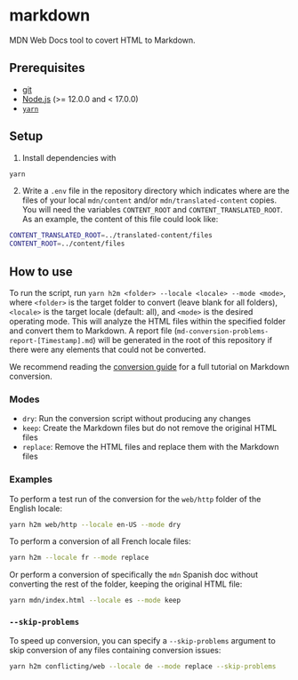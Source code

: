 # markdown

MDN Web Docs tool to covert HTML to Markdown.

## Prerequisites

- [git](https://git-scm.com/)
- [Node.js](https://nodejs.org) (>= 12.0.0 and < 17.0.0)
- [`yarn`](https://classic.yarnpkg.com/en/docs/install)

## Setup

1. Install dependencies with

```sh
yarn
```

2. Write a `.env` file in the repository directory which indicates where are the files of your local `mdn/content` and/or `mdn/translated-content` copies. You will need the variables `CONTENT_ROOT` and `CONTENT_TRANSLATED_ROOT`. As an example, the content of this file could look like:

```sh
CONTENT_TRANSLATED_ROOT=../translated-content/files
CONTENT_ROOT=../content/files
```

## How to use

To run the script, run `yarn h2m <folder> --locale <locale> --mode <mode>`, where `<folder>` is the target folder to convert (leave blank for all folders), `<locale>` is the target locale (default: all), and `<mode>` is the desired operating mode. This will analyze the HTML files within the specified folder and convert them to Markdown. A report file (`md-conversion-problems-report-[Timestamp].md`) will be generated in the root of this repository if there were any elements that could not be converted.

We recommend reading the [conversion guide](./conversion-guide.md) for a full tutorial on Markdown conversion.

### Modes

- `dry`: Run the conversion script without producing any changes
- `keep`: Create the Markdown files but do not remove the original HTML files
- `replace`: Remove the HTML files and replace them with the Markdown files

### Examples

To perform a test run of the conversion for the `web/http` folder of the English locale:

```sh
yarn h2m web/http --locale en-US --mode dry
```

To perform a conversion of all French locale files:

```sh
yarn h2m --locale fr --mode replace
```

Or perform a conversion of specifically the `mdn` Spanish doc without converting the rest of the folder, keeping the original HTML file:

```sh
yarn mdn/index.html --locale es --mode keep
```

### `--skip-problems`

To speed up conversion, you can specify a `--skip-problems` argument to skip conversion of any files containing conversion issues:

```sh
yarn h2m conflicting/web --locale de --mode replace --skip-problems
```
